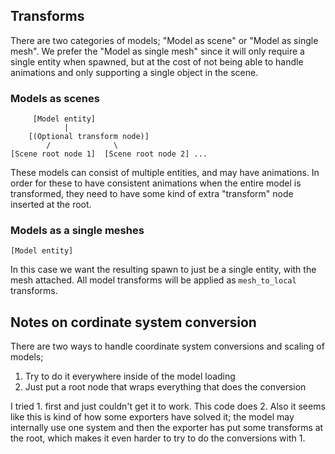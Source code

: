 ## Transforms

There are two categories of models; "Model as scene" or "Model as single mesh".
We prefer the "Model as single mesh" since it will only require a single entity
when spawned, but at the cost of not being able to handle animations and only
supporting a single object in the scene.

### Models as scenes

```
     [Model entity]
            |
    [(Optional transform node)]
        /              \
[Scene root node 1]  [Scene root node 2] ...
```

These models can consist of multiple entities, and may have animations. In order for
these to have consistent animations when the entire model is transformed, they need
to have some kind of extra "transform" node inserted at the root.

### Models as a single meshes

```
[Model entity]
```

In this case we want the resulting spawn to just be a single entity, with the mesh attached.
All model transforms will be applied as `mesh_to_local` transforms.

## Notes on cordinate system conversion

There are two ways to handle coordinate system conversions and scaling of models;

1. Try to do it everywhere inside of the model loading
2. Just put a root node that wraps everything that does the conversion

I tried 1. first and just couldn't get it to work. This code does 2.
Also it seems like this is kind of how some exporters have solved it; the
model may internally use one system and then the exporter has put some transforms
at the root, which makes it even harder to try to do the conversions with 1.
